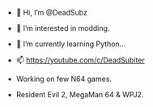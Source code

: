- 👋 Hi, I’m @DeadSubz
- 👀 I’m interested in modding.
- 🌱 I’m currently learning Python...
- 📫 https://youtube.com/c/DeadSubiter

- Working on few N64 games.
- Resident Evil 2, MegaMan 64 & WPJ2.

<!---
DeadSubz/DeadSubz is a ✨ special ✨ repository because its `README.md` (this file) appears on your GitHub profile.
You can click the Preview link to take a look at your changes.
--->
